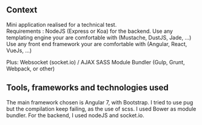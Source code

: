 ## Context

Mini application realised for a technical test.
<br />Requirements :
NodeJS (Express or Koa) for the backend.
Use any templating engine your are comfortable with (Mustache, DustJS, Jade, …)
Use any front end framework your are comfortable with (Angular, React, VueJs, ...)

Plus:
Websocket (socket.io) / AJAX
SASS
Module Bundler (Gulp, Grunt, Webpack, or other)

## Tools, frameworks and technologies used
The main framework chosen is Angular 7, with Bootstrap.
I tried to use pug but the compilation keep failing, as the use of scss.
I used Bower as module bundler.
For the backend, I used nodeJS and socket.io.
